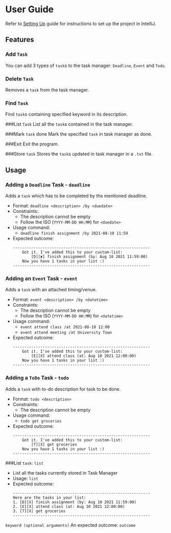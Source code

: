 # User Guide
Refer to [Setting Up](https://github.com/gmit22/ip/blob/master/README.md) guide for instructions to set up the project in IntelliJ.

## Features 
### Add `Task`
You can add 3 types of `task`s to the task manager: `Deadline`, `Event` and `Todo`.

### Delete `Task`
Removes a `task` from the task manager.

### Find `Task`
Find `task`s containing specified keyword in its description.

###List `Task`
List all the `task`s contained in the task manager.

###Mark `task` done
Mark the specified `task` in task manager as done.

###Exit
Exit the program.

###Store `task` 
Stores the `task`s updated in task manager in a `.txt` file.

## Usage

### Adding a `Deadline` Task - `deadline`
Adds a `task` which has to be completed by the mentioned deadline.
* Format: `deadline <description> /by <duedate>`
* Constraints:
  * The description cannot be empty
  * Follow the ISO (`YYYY-MM-DD HH:MM`) for `<duedate>`
* Usage command: 
  * `deadline finish assignment /by 2021-08-10 11:59`
* Expected outcome:
    ```
    ------------------------------------------------------------
        Got it. I've added this to your custom-list: 
            [D][✘] finish assignment (by: Aug 10 2021 11:59:00)
        Now you have 1 tasks in your list :)
    ------------------------------------------------------------
    ```
  
### Adding an `Event` Task - `event`
Adds a `task` with an attached timing/venue.
* Format: `event <description> /by <datetime>`
* Constraints:
  * The description cannot be empty
  * Follow the ISO (`YYYY-MM-DD HH:MM`) for `<datetime>`
* Usage command: 
  * `event attend class /at 2021-08-10 12:00`
  * `event attend meeting /at University Town`
* Expected outcome:
    ```
    ------------------------------------------------------------
        Got it. I've added this to your custom-list: 
            [E][X] attend class (at: Aug 10 2021 12:00:00)
        Now you have 1 tasks in your list :)
    ------------------------------------------------------------
    ```
  
### Adding a `ToDo` Task - `todo`
Adds a `task` with to-do description for task to be done.
* Format: `todo <description>`
* Constraints:
  * The description cannot be empty
* Usage command: 
  * `todo get groceries`
* Expected outcome:
    ```
   	------------------------------------------------------------
   	    Got it. I've added this to your custom-list: 
   		    [T][X] get groceries
   	    Now you have 1 tasks in your list :)
   	------------------------------------------------------------
    ```
  
###List `task`: `list`
* List all the tasks currently stored in Task Manager
* Usage: `list` 
* Expected outcome:
    ```
    ------------------------------------------------------------
    Here are the tasks in your list:
    1. [D][X] finish assignment (by: Aug 10 2021 11:59:00)
    2. [E][X] attend class (at: Aug 10 2021 12:00:00)
    3. [T][X] get groceries
    ------------------------------------------------------------
    ```

`keyword (optional arguments)`
An expected outcome:
`outcome`
